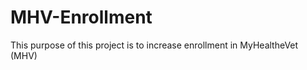 MHV-Enrollment
==============

This purpose of this project is to increase enrollment in MyHealtheVet (MHV)
